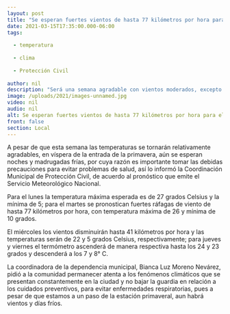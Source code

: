 ```yaml
---
layout: post
title: "Se esperan fuertes vientos de hasta 77 kilómetros por hora para el martes en la ciudad"
date: 2021-03-15T17:35:00.000-06:00
tags:
  
  - temperatura
  
  - clima
  
  - Protección Civil
  
author: nil
description: "Será una semana agradable con vientos moderados, excepto el martes"
image: /uploads/2021/images-unnamed.jpg
video: nil
audio: nil
alt: Se esperan fuertes vientos de hasta 77 kilómetros por hora para el martes en la ciudad
front: false
section: Local
---
```


A pesar de que esta semana las temperaturas se tornarán relativamente agradables, en víspera de la entrada de la primavera, aún se esperan noches y madrugadas frías, por cuya razón es importante tomar las debidas precauciones para evitar problemas de salud, así lo informó la Coordinación Municipal de Protección Civil, de acuerdo al pronóstico que emite el Servicio Meteorológico Nacional.

Para el lunes la temperatura máxima esperada es de 27 grados Celsius y la mínima de 5; para el martes se pronostican fuertes ráfagas de viento de hasta 77 kilómetros por hora, con temperatura máxima de 26 y mínima de 10 grados.  

El miércoles los vientos disminuirán hasta 41 kilómetros por hora y las temperaturas serán de 22 y 5 grados Celsius, respectivamente; para jueves y viernes el termómetro ascenderá de manera respectiva hasta los 24 y 23 grados y descenderá a los 7 y 8° C.

La coordinadora de la dependencia municipal, Bianca Luz Moreno Nevárez, pidió a la comunidad permanecer atenta a los fenómenos climáticos que se presentan constantemente en la ciudad y no bajar la guardia en relación a los cuidados preventivos, para evitar enfermedades respiratorias, pues a pesar de que estamos a un paso de la estación primaveral, aun habrá vientos y días fríos.